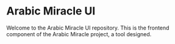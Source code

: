 # Arabic Miracle UI

Welcome to the Arabic Miracle UI repository. This is the frontend component of the Arabic Miracle project, a tool designed.

